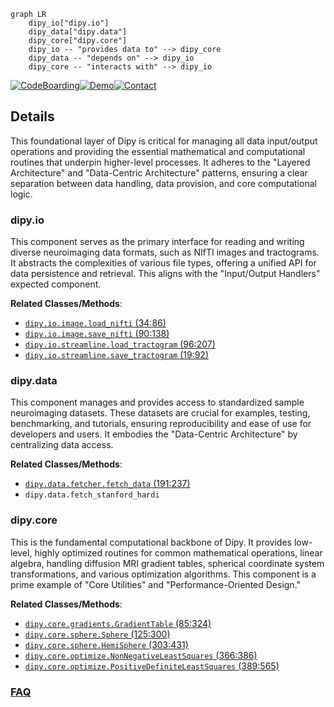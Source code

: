 ```mermaid
graph LR
    dipy_io["dipy.io"]
    dipy_data["dipy.data"]
    dipy_core["dipy.core"]
    dipy_io -- "provides data to" --> dipy_core
    dipy_data -- "depends on" --> dipy_io
    dipy_core -- "interacts with" --> dipy_io
```

[![CodeBoarding](https://img.shields.io/badge/Generated%20by-CodeBoarding-9cf?style=flat-square)](https://github.com/CodeBoarding/GeneratedOnBoardings)[![Demo](https://img.shields.io/badge/Try%20our-Demo-blue?style=flat-square)](https://www.codeboarding.org/demo)[![Contact](https://img.shields.io/badge/Contact%20us%20-%20contact@codeboarding.org-lightgrey?style=flat-square)](mailto:contact@codeboarding.org)

## Details

This foundational layer of Dipy is critical for managing all data input/output operations and providing the essential mathematical and computational routines that underpin higher-level processes. It adheres to the "Layered Architecture" and "Data-Centric Architecture" patterns, ensuring a clear separation between data handling, data provision, and core computational logic.

### dipy.io
This component serves as the primary interface for reading and writing diverse neuroimaging data formats, such as NIfTI images and tractograms. It abstracts the complexities of various file types, offering a unified API for data persistence and retrieval. This aligns with the "Input/Output Handlers" expected component.


**Related Classes/Methods**:

- <a href="https://github.com/dipy/dipy/blob/master/dipy/io/image.py#L34-L86" target="_blank" rel="noopener noreferrer">`dipy.io.image.load_nifti` (34:86)</a>
- <a href="https://github.com/dipy/dipy/blob/master/dipy/io/image.py#L90-L138" target="_blank" rel="noopener noreferrer">`dipy.io.image.save_nifti` (90:138)</a>
- <a href="https://github.com/dipy/dipy/blob/master/dipy/io/streamline.py#L96-L207" target="_blank" rel="noopener noreferrer">`dipy.io.streamline.load_tractogram` (96:207)</a>
- <a href="https://github.com/dipy/dipy/blob/master/dipy/io/streamline.py#L19-L92" target="_blank" rel="noopener noreferrer">`dipy.io.streamline.save_tractogram` (19:92)</a>


### dipy.data
This component manages and provides access to standardized sample neuroimaging datasets. These datasets are crucial for examples, testing, benchmarking, and tutorials, ensuring reproducibility and ease of use for developers and users. It embodies the "Data-Centric Architecture" by centralizing data access.


**Related Classes/Methods**:

- <a href="https://github.com/dipy/dipy/blob/master/dipy/data/fetcher.py#L191-L237" target="_blank" rel="noopener noreferrer">`dipy.data.fetcher.fetch_data` (191:237)</a>
- `dipy.data.fetch_stanford_hardi`


### dipy.core
This is the fundamental computational backbone of Dipy. It provides low-level, highly optimized routines for common mathematical operations, linear algebra, handling diffusion MRI gradient tables, spherical coordinate system transformations, and various optimization algorithms. This component is a prime example of "Core Utilities" and "Performance-Oriented Design."


**Related Classes/Methods**:

- <a href="https://github.com/dipy/dipy/blob/master/dipy/core/gradients.py#L85-L324" target="_blank" rel="noopener noreferrer">`dipy.core.gradients.GradientTable` (85:324)</a>
- <a href="https://github.com/dipy/dipy/blob/master/dipy/core/sphere.py#L125-L300" target="_blank" rel="noopener noreferrer">`dipy.core.sphere.Sphere` (125:300)</a>
- <a href="https://github.com/dipy/dipy/blob/master/dipy/core/sphere.py#L303-L431" target="_blank" rel="noopener noreferrer">`dipy.core.sphere.HemiSphere` (303:431)</a>
- <a href="https://github.com/dipy/dipy/blob/master/dipy/core/optimize.py#L366-L386" target="_blank" rel="noopener noreferrer">`dipy.core.optimize.NonNegativeLeastSquares` (366:386)</a>
- <a href="https://github.com/dipy/dipy/blob/master/dipy/core/optimize.py#L389-L565" target="_blank" rel="noopener noreferrer">`dipy.core.optimize.PositiveDefiniteLeastSquares` (389:565)</a>




### [FAQ](https://github.com/CodeBoarding/GeneratedOnBoardings/tree/main?tab=readme-ov-file#faq)